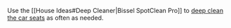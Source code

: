 Use the [[House Ideas#Deep Cleaner|Bissel SpotClean Pro]] to [deep clean the car seats](https://photos.google.com/u/1/album/AF1QipN6nu6cECtKXXeFn9b4hi5gku86cqMhCzVR-yKL) as often as needed.